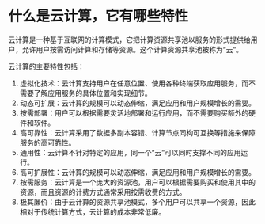 # 什么是云计算，它有哪些特性

云计算是一种基于互联网的计算模式，它把计算资源共享池以服务的形式提供给用户，允许用户按需访问计算和存储等资源。这个计算资源共享池被称为“云”。

云计算的主要特性包括：

1. 虚拟化技术：云计算支持用户在任意位置、使用各种终端获取应用服务，而不需要了解应用服务的具体位置和实现细节。
2. 动态可扩展：云计算的规模可以动态伸缩，满足应用和用户规模增长的需要。
3. 按需部署：用户可以根据需要灵活地部署和运行应用，而不需要购买额外的硬件和软件。
4. 高可靠性：云计算采用了数据多副本容错、计算节点同构可互换等措施来保障服务的高可靠性。
5. 通用性：云计算不针对特定的应用，同一个“云”可以同时支撑不同的应用运行。
6. 高可扩展性：云计算的规模可以动态伸缩，满足应用和用户规模增长的需要。
7. 按需服务：云计算是一个庞大的资源池，用户可以根据需要购买和使用其中的资源，而且资源的计费方式通常采用按需收费的方式。
8. 极其廉价：由于云计算的资源共享池模式，多个用户可以共享一个资源，因此相对于传统计算方式，云计算的成本非常低廉。
